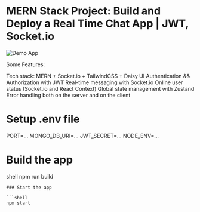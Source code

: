 # MERN Stack Project: Build and Deploy a Real Time Chat App | JWT, Socket.io

![Demo App](https://i.ibb.co/gFSMzKN/1.png)


Some Features:

 Tech stack: MERN + Socket.io + TailwindCSS + Daisy UI
 Authentication && Authorization with JWT
 Real-time messaging with Socket.io
 Online user status (Socket.io and React Context)
 Global state management with Zustand
 Error handling both on the server and on the client

# Setup .env file
PORT=...
MONGO_DB_URI=...
JWT_SECRET=...
NODE_ENV=...

# Build the app
  shell
npm run build
```
### Start the app

```shell
npm start
```

